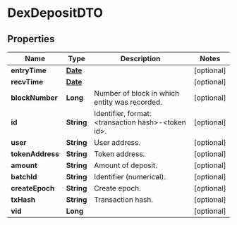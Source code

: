 

# DexDepositDTO

## Properties

Name | Type | Description | Notes
------------ | ------------- | ------------- | -------------
**entryTime** | [**Date**](Date.md) |  |  [optional]
**recvTime** | [**Date**](Date.md) |  |  [optional]
**blockNumber** | **Long** | Number of block in which entity was recorded. |  [optional]
**id** | **String** | Identifier, format: &lt;transaction hash&gt;-&lt;token id&gt;. |  [optional]
**user** | **String** | User address. |  [optional]
**tokenAddress** | **String** | Token address. |  [optional]
**amount** | **String** | Amount of deposit. |  [optional]
**batchId** | **String** | Identifier (numerical). |  [optional]
**createEpoch** | **String** | Create epoch. |  [optional]
**txHash** | **String** | Transaction hash. |  [optional]
**vid** | **Long** |  |  [optional]





